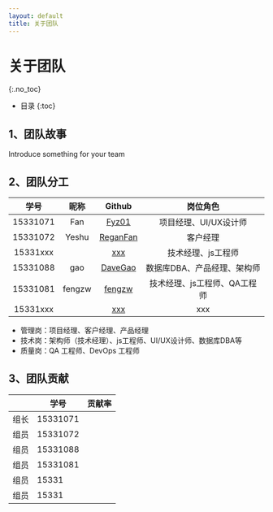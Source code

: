 ```yaml
---
layout: default
title: 关于团队
---
```


# 关于团队
{:.no_toc}

* 目录
{:toc}

## 1、团队故事

Introduce something for your team

## 2、团队分工

|学号|昵称|Github|岗位角色|
|:--:|:--:|:--:|:--:|
|15331071|Fan|[Fyz01](https://github.com/Fyz01)|项目经理、UI/UX设计师|
|15331072| Yeshu |[ReganFan](https://github.com/ReganFan)|客户经理|
|15331xxx| |[xxx]()|技术经理、js工程师|
|15331088|gao|[DaveGao](https://github.com/DaveGao)|数据库DBA、产品经理、架构师|
|15331081|fengzw |[fengzw](https://github.com/fengzw0809)|技术经理、js工程师、QA工程师|
|15331xxx| |[xxx]()|xxx|

* 管理岗：项目经理、客户经理、产品经理
* 技术岗：架构师（技术经理）、js工程师、UI/UX设计师、数据库DBA等
* 质量岗：QA 工程师、DevOps 工程师

## 3、团队贡献    
|    |学号    | 贡献率|    
|----|-----   | -----|    
|组长|15331071|      |    
|组员|15331072|      |    
|组员|15331088|      |    
|组员|15331081|      |    
|组员|15331   |      |    
|组员|15331   |      |    
